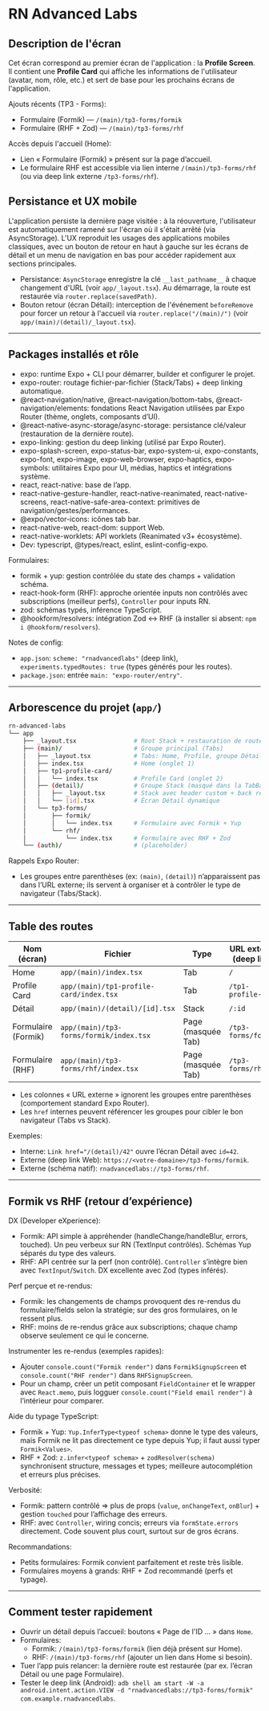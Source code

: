 # RN Advanced Labs

## Description de l'écran

Cet écran correspond au premier écran de l'application : la **Profile Screen**.  
Il contient une **Profile Card** qui affiche les informations de l'utilisateur (avatar, nom, rôle, etc.) et sert de base pour les prochains écrans de l'application.

Ajouts récents (TP3 - Forms):

- Formulaire (Formik) — `/(main)/tp3-forms/formik`
- Formulaire (RHF + Zod) — `/(main)/tp3-forms/rhf`

Accès depuis l'accueil (Home):

- Lien « Formulaire (Formik) » présent sur la page d’accueil.
- Le formulaire RHF est accessible via lien interne `/(main)/tp3-forms/rhf` (ou via deep link externe `/tp3-forms/rhf`).

## Persistance et UX mobile

L'application persiste la dernière page visitée : à la réouverture, l'utilisateur est automatiquement ramené sur l'écran où il s'était arrêté (via AsyncStorage). L'UX reproduit les usages des applications mobiles classiques, avec un bouton de retour en haut à gauche sur les écrans de détail et un menu de navigation en bas pour accéder rapidement aux sections principales.

- Persistance: `AsyncStorage` enregistre la clé `__last_pathname__` à chaque changement d'URL (voir `app/_layout.tsx`). Au démarrage, la route est restaurée via `router.replace(savedPath)`.
- Bouton retour (écran Détail): interception de l'événement `beforeRemove` pour forcer un retour à l'accueil via `router.replace("/(main)/")` (voir `app/(main)/(detail)/_layout.tsx`).

---

## Packages installés et rôle

- expo: runtime Expo + CLI pour démarrer, builder et configurer le projet.
- expo-router: routage fichier-par-fichier (Stack/Tabs) + deep linking automatique.
- @react-navigation/native, @react-navigation/bottom-tabs, @react-navigation/elements: fondations React Navigation utilisées par Expo Router (thème, onglets, composants d’UI).
- @react-native-async-storage/async-storage: persistance clé/valeur (restauration de la dernière route).
- expo-linking: gestion du deep linking (utilisé par Expo Router).
- expo-splash-screen, expo-status-bar, expo-system-ui, expo-constants, expo-font, expo-image, expo-web-browser, expo-haptics, expo-symbols: utilitaires Expo pour UI, médias, haptics et intégrations système.
- react, react-native: base de l’app.
- react-native-gesture-handler, react-native-reanimated, react-native-screens, react-native-safe-area-context: primitives de navigation/gestes/performances.
- @expo/vector-icons: icônes tab bar.
- react-native-web, react-dom: support Web.
- react-native-worklets: API worklets (Reanimated v3+ écosystème).
- Dev: typescript, @types/react, eslint, eslint-config-expo.

Formulaires:

- formik + yup: gestion contrôlée du state des champs + validation schéma.
- react-hook-form (RHF): approche orientée inputs non contrôlés avec subscriptions (meilleur perfs), `Controller` pour inputs RN.
- zod: schémas typés, inférence TypeScript.
- @hookform/resolvers: intégration Zod ↔ RHF (à installer si absent: `npm i @hookform/resolvers`).

Notes de config:

- `app.json`: `scheme: "rnadvancedlabs"` (deep link), `experiments.typedRoutes: true` (types générés pour les routes).
- `package.json`: entrée `main: "expo-router/entry"`.

---

## Arborescence du projet (`app/`)

```sh
rn-advanced-labs
└── app
    ├── _layout.tsx                # Root Stack + restauration de route
    ├── (main)/                    # Groupe principal (Tabs)
    │   ├── _layout.tsx            # Tabs: Home, Profile, groupe Détail masqué
    │   ├── index.tsx              # Home (onglet 1)
    │   ├── tp1-profile-card/
    │   │   └── index.tsx          # Profile Card (onglet 2)
    │   ├── (detail)/              # Groupe Stack (masqué dans la TabBar)
    │   │   ├── _layout.tsx        # Stack avec header custom + back remplacé
    │   │   └── [id].tsx           # Écran Détail dynamique
    │   └── tp3-forms/
    │       ├── formik/
    │       │   └── index.tsx      # Formulaire avec Formik + Yup
    │       └── rhf/
    │           └── index.tsx      # Formulaire avec RHF + Zod
    └── (auth)/                    # (placeholder)
```

Rappels Expo Router:

- Les groupes entre parenthèses (ex: `(main)`, `(detail)`) n’apparaissent pas dans l’URL externe; ils servent à organiser et à contrôler le type de navigateur (Tabs/Stack).

---

## Table des routes

| Nom (écran)         | Fichier                                 | Type               | URL externe (deep link) | Href interne (app)         | Paramètres   |
| ------------------- | --------------------------------------- | ------------------ | ----------------------- | -------------------------- | ------------ |
| Home                | `app/(main)/index.tsx`                  | Tab                | `/`                     | `/(main)` ou `/`           | —            |
| Profile Card        | `app/(main)/tp1-profile-card/index.tsx` | Tab                | `/tp1-profile-card`     | `/(main)/tp1-profile-card` | —            |
| Détail              | `app/(main)/(detail)/[id].tsx`          | Stack              | `/:id`                  | `/(detail)/:id`            | `id: string` |
| Formulaire (Formik) | `app/(main)/tp3-forms/formik/index.tsx` | Page (masquée Tab) | `/tp3-forms/formik`     | `/(main)/tp3-forms/formik` | —            |
| Formulaire (RHF)    | `app/(main)/tp3-forms/rhf/index.tsx`    | Page (masquée Tab) | `/tp3-forms/rhf`        | `/(main)/tp3-forms/rhf`    | —            |

- Les colonnes « URL externe » ignorent les groupes entre parenthèses (comportement standard Expo Router).
- Les `href` internes peuvent référencer les groupes pour cibler le bon navigateur (Tabs vs Stack).

Exemples:

- Interne: `Link href="/(detail)/42"` ouvre l’écran Détail avec `id=42`.
- Externe (deep link Web): `https://<votre-domaine>/tp3-forms/formik`.
- Externe (schéma natif): `rnadvancedlabs://tp3-forms/rhf`.

---

## Formik vs RHF (retour d’expérience)

DX (Developer eXperience):

- Formik: API simple à appréhender (handleChange/handleBlur, errors, touched). Un peu verbeux sur RN (TextInput contrôlés). Schémas Yup séparés du type des valeurs.
- RHF: API centrée sur la perf (non contrôlé). `Controller` s’intègre bien avec `TextInput`/`Switch`. DX excellente avec Zod (types inférés).

Perf perçue et re-rendus:

- Formik: les changements de champs provoquent des re-rendus du formulaire/fields selon la stratégie; sur des gros formulaires, on le ressent plus.
- RHF: moins de re-rendus grâce aux subscriptions; chaque champ observe seulement ce qui le concerne.

Instrumenter les re-rendus (exemples rapides):

- Ajouter `console.count("Formik render")` dans `FormikSignupScreen` et `console.count("RHF render")` dans `RHFSignupScreen`.
- Pour un champ, créer un petit composant `FieldContainer` et le wrapper avec `React.memo`, puis logguer `console.count("Field email render")` à l’intérieur pour comparer.

Aide du typage TypeScript:

- Formik + Yup: `Yup.InferType<typeof schema>` donne le type des valeurs, mais Formik ne lit pas directement ce type depuis Yup; il faut aussi typer `Formik<Values>`.
- RHF + Zod: `z.infer<typeof schema>` + `zodResolver(schema)` synchronisent structure, messages et types; meilleure autocomplétion et erreurs plus précises.

Verbosité:

- Formik: pattern contrôlé ⇒ plus de props (`value`, `onChangeText`, `onBlur`) + gestion `touched` pour l’affichage des erreurs.
- RHF: avec `Controller`, wiring concis; erreurs via `formState.errors` directement. Code souvent plus court, surtout sur de gros écrans.

Recommandations:

- Petits formulaires: Formik convient parfaitement et reste très lisible.
- Formulaires moyens à grands: RHF + Zod recommandé (perfs et typage).

---

## Comment tester rapidement

- Ouvrir un détail depuis l’accueil: boutons « Page de l'ID … » dans `Home`.
- Formulaires:
  - Formik: `/(main)/tp3-forms/formik` (lien déjà présent sur Home).
  - RHF: `/(main)/tp3-forms/rhf` (ajouter un lien dans Home si besoin).
- Tuer l’app puis relancer: la dernière route est restaurée (par ex. l’écran Détail ou une page Formulaire).
- Tester le deep link (Android): `adb shell am start -W -a android.intent.action.VIEW -d "rnadvancedlabs://tp3-forms/formik" com.example.rnadvancedlabs`.
